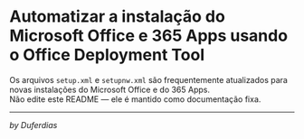# Automatizar a instalação do Microsoft Office e 365 Apps usando o Office Deployment Tool

Os arquivos `setup.xml` e `setupnw.xml` são frequentemente atualizados para novas instalações do Microsoft Office e do 365 Apps.  
Não edite este README — ele é mantido como documentação fixa.

---

*by Duferdias*
